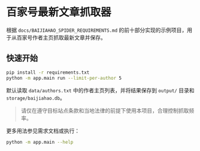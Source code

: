 # 百家号最新文章抓取器

根据 `docs/BAIJIAHAO_SPIDER_REQUIREMENTS.md` 的前十部分实现的示例项目，用于从百家号作者主页抓取最新文章并保存。

## 快速开始

```bash
pip install -r requirements.txt
python -m app.main run --limit-per-author 5
```

默认读取 `data/authors.txt` 中的作者主页列表，并将结果保存到 `output/` 目录和 `storage/baijiahao.db`。

> 请仅在遵守目标站点条款和当地法律的前提下使用本项目，合理控制抓取频率。

更多用法参见需求文档或执行：

```bash
python -m app.main --help
```
